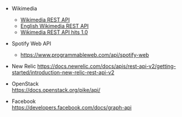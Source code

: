 - Wikimedia
  - [Wikimedia REST API](https://www.mediawiki.org/wiki/REST_API)
  - [English Wikimedia REST API](https://en.wikipedia.org/api/rest_v1/)
  - [Wikimedia REST API hits 1.0](https://blog.wikimedia.org/2017/04/06/wikimedia-rest-api/)

- Spotify Web API
  - https://www.programmableweb.com/api/spotify-web

- New Relic
https://docs.newrelic.com/docs/apis/rest-api-v2/getting-started/introduction-new-relic-rest-api-v2

- OpenStack  
https://docs.openstack.org/pike/api/

- Facebook  
https://developers.facebook.com/docs/graph-api
